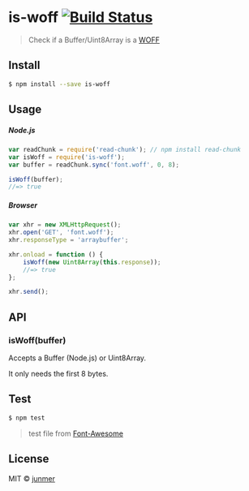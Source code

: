 # is-woff [![Build Status](https://travis-ci.org/junmer/is-woff.svg?branch=master)](https://travis-ci.org/junmer/is-woff)

> Check if a Buffer/Uint8Array is a [WOFF](http://www.w3.org/TR/WOFF/#WOFFHeader) 

## Install

```sh
$ npm install --save is-woff
```


## Usage

##### Node.js

```js
var readChunk = require('read-chunk'); // npm install read-chunk
var isWoff = require('is-woff');
var buffer = readChunk.sync('font.woff', 0, 8);

isWoff(buffer);
//=> true
```

##### Browser

```js
var xhr = new XMLHttpRequest();
xhr.open('GET', 'font.woff');
xhr.responseType = 'arraybuffer';

xhr.onload = function () {
	isWoff(new Uint8Array(this.response));
	//=> true
};

xhr.send();
```


## API

### isWoff(buffer)

Accepts a Buffer (Node.js) or Uint8Array.

It only needs the first 8 bytes.

## Test

```sh
$ npm test
```

> test file from [Font-Awesome](https://github.com/FortAwesome/Font-Awesome)

## License

MIT © [junmer](https://github.com/junmer/)
